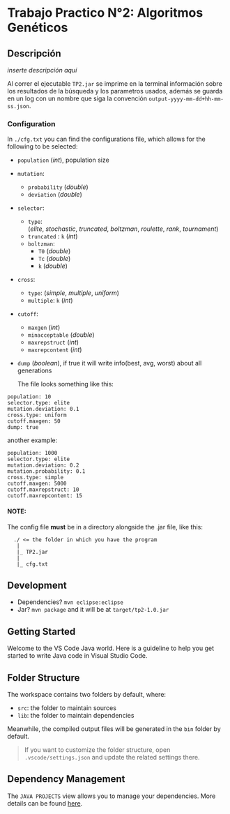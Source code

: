# Trabajo Practico N°2: Algoritmos Genéticos

## Descripción

$inserte\ descripción\ aquí$

Al correr el ejecutable `TP2.jar` se imprime en la terminal información sobre los resultados de la búsqueda y los parametros usados, además se guarda en un log con un nombre que siga la convención `output-yyyy-mm-dd+hh-mm-ss.json`.

### Configuration

In `./cfg.txt` you can find the configurations file, which allows for the following to be selected:

-   `population` $(int)$, population size
-   `mutation`:
    -   `probability` $(double)$
    -   `deviation` $(double)$
-   `selector`:
    -   `type`: $(elite,\ stochastic,\ truncated,\ boltzman,\ roulette,\ rank,\ tournament)$
    -   `truncated` : `k` $(int)$
    -   `boltzman`:
        -   `T0` $(double)$
        -   `Tc` $(double)$
        -   `k` $(double)$
-   `cross`:
    -   `type`: $(simple,\ multiple,\ uniform)$
    -   `multiple`: `k` $(int)$
-   `cutoff`:
    -   `maxgen` $(int)$
    -   `minacceptable` $(double)$
    -   `maxrepstruct` $(int)$
    -   `maxrepcontent` $(int)$
-   `dump` $(boolean)$, if true it will write info(best, avg, worst) about all generations

    The file looks something like this:

```
population: 10
selector.type: elite
mutation.deviation: 0.1
cross.type: uniform
cutoff.maxgen: 50
dump: true
```

another example:

```
population: 1000
selector.type: elite
mutation.deviation: 0.2
mutation.probability: 0.1
cross.type: simple
cutoff.maxgen: 5000
cutoff.maxrepstruct: 10
cutoff.maxrepcontent: 15
```

#### NOTE:

The config file **must** be in a directory alongside the .jar file, like this:

```
  ./ <= the folder in which you have the program
   |
   |_ TP2.jar
   |
   |_ cfg.txt
```

## Development

-   Dependencies? `mvn eclipse:eclipse`
-   Jar? `mvn package` and it will be at `target/tp2-1.0.jar`

## Getting Started

Welcome to the VS Code Java world. Here is a guideline to help you get started to write Java code in Visual Studio Code.

## Folder Structure

The workspace contains two folders by default, where:

-   `src`: the folder to maintain sources
-   `lib`: the folder to maintain dependencies

Meanwhile, the compiled output files will be generated in the `bin` folder by default.

> If you want to customize the folder structure, open `.vscode/settings.json` and update the related settings there.

## Dependency Management

The `JAVA PROJECTS` view allows you to manage your dependencies. More details can be found [here](https://github.com/microsoft/vscode-java-dependency#manage-dependencies).
